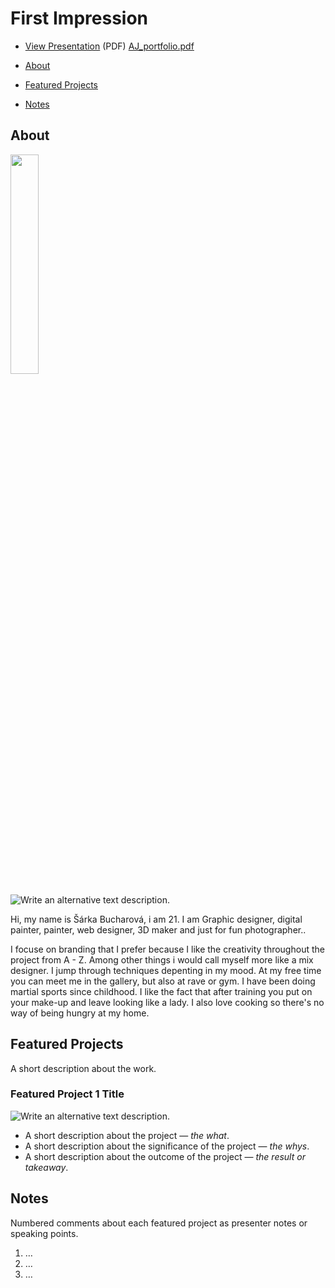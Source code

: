 # First Impression

<!-- This is a comment, only visible to the author: Add a link to your presentation. -->
<!-- Presentations do not need to be a PDF, you may link elsewhere, such as Figma, YouTube, etc. -->
<!-- Consider adding navigation to each section (About, Featured Projects, Notes, etc.) -->


- [View Presentation](img/surname-draft-first-impression-2023.pdf) (PDF) <!-- Add helpful hint as to what kind of file or destination is here. --> [AJ_portfolio.pdf](https://github.com/bucharova/english-for-designers-1/files/14014071/AJ_portfolio.pdf)

- [About](#about)
- [Featured Projects](#featured-projects)
- [Notes](#notes)
  


## About



<img src="https://github.com/bucharova/english-for-designers/assets/150127129/34d5da4a-9639-462e-a48b-adacea52589c" width=30% height=30%>
 <!-- Consider including a headshot. We’re not designing, so keep the image width/height around 320px x 320px (square). Replace "surname" with your surname in the file name. --> 



![Write an alternative text description.](img/surname-headshot.jpg)

Hi, my name is Šárka Bucharová, i am 21. I am Graphic designer, digital painter, painter, web designer, 3D maker and just for fun photographer..

I focuse on branding that I prefer because I like the creativity throughout the project from A - Z. Among other things i would call myself more like a mix designer. I jump through techniques depenting in my mood. At my free time you can meet me in the gallery, but also at rave or gym. I have been doing martial sports since childhood. I like the fact that after training you put on your make-up and leave looking like a lady. I also love cooking so there's no way of being hungry at my home.
## Featured Projects

A short description about the work.

### Featured Project 1 Title

<!-- Use a static poster image or animated GIF, but no video files. Again, keep the image width/height manageable, around 1280x x 720px (16:9 aspect ratio), or a max-width of 1280px. -->

![Write an alternative text description.](img/featured-project-01.png)

- A short description about the project — *the what*.
- A short description about the significance of the project — *the whys*.
- A short description about the outcome of the project — *the result or takeaway*.

<!-- Use the same stucture above for the rest of your featured projects. -->

## Notes

Numbered comments about each featured project as presenter notes or speaking points.

1. …
2. …
3. …
<!-- And so on. -->

